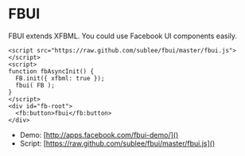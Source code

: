 FBUI
====

FBUI extends XFBML. You could use Facebook UI components easily.

    <script src="https://raw.github.com/sublee/fbui/master/fbui.js"></script>
    <script>
    function fbAsyncInit() {
      FB.init({ xfbml: true });
      fbui( FB );
    }
    </script>
    <div id="fb-root">
      <fb:button>fbui</fb:button>
    </div>

 - Demo: [http://apps.facebook.com/fbui-demo/]()
 - Script: [https://raw.github.com/sublee/fbui/master/fbui.js]()
